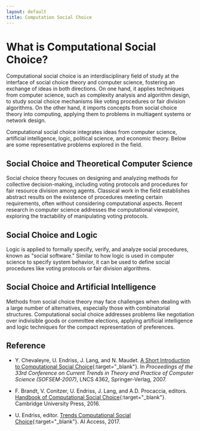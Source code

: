 ```yaml
---
layout: default
title: Computation Social Choice
---
```


# What is Computational Social Choice?

Computational social choice is an interdisciplinary field of study at the interface of social choice theory and computer science, fostering an exchange of ideas in both directions. On one hand, it applies techniques from computer science, such as complexity analysis and algorithm design, to study social choice mechanisms like voting procedures or fair division algorithms. On the other hand, it imports concepts from social choice theory into computing, applying them to problems in multiagent systems or network design.

Computational social choice integrates ideas from computer science, artificial intelligence, logic, political science, and economic theory. Below are some representative problems explored in the field.

## Social Choice and Theoretical Computer Science

Social choice theory focuses on designing and analyzing methods for collective decision-making, including voting protocols and procedures for fair resource division among agents. Classical work in the field establishes abstract results on the existence of procedures meeting certain requirements, often without considering computational aspects. Recent research in computer science addresses the computational viewpoint, exploring the tractability of manipulating voting protocols.

## Social Choice and Logic

Logic is applied to formally specify, verify, and analyze social procedures, known as "social software." Similar to how logic is used in computer science to specify system behavior, it can be used to define social procedures like voting protocols or fair division algorithms.

## Social Choice and Artificial Intelligence

Methods from social choice theory may face challenges when dealing with a large number of alternatives, especially those with combinatorial structures. Computational social choice addresses problems like negotiation over indivisible goods or committee elections, applying artificial intelligence and logic techniques for the compact representation of preferences.

## Reference

- Y. Chevaleyre, U. Endriss, J. Lang, and N. Maudet. [A Short Introduction to Computational Social Choice](http://staff.science.uva.nl/~ulle/pubs/files/ChevaleyreEtAlSOFSEM2007.pdf){:target="_blank"}. In *Proceedings of the 33rd Conference on Current Trends in Theory and Practice of Computer Science (SOFSEM-2007)*, LNCS 4362, Springer-Verlag, 2007.

- F. Brandt, V. Conitzer, U. Endriss, J. Lang, and A.D. Procaccia, editors. [Handbook of Computational Social Choice](http://www.cambridge.org/download_file/951600){:target="_blank"}. Cambridge University Press, 2016.

- U. Endriss, editor. [Trends Computational Social Choice](https://archive.illc.uva.nl/COST-IC1205/Book/){:target="_blank"}. AI Access, 2017.
